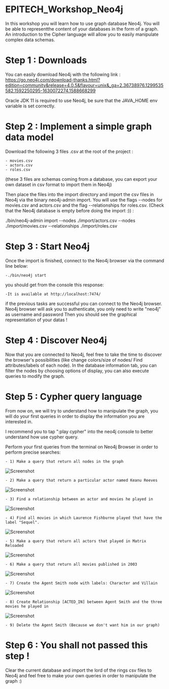 # EPITECH_Workshop_Neo4j

In this workshop you will learn how to use graph database Neo4j. You will be able to representthe content of your databases in the form of a graph.
An introduction to the Cipher language will allow you to easily manipulate complex data schemas.

# Step 1 : Downloads

You can easily download Neo4j with the following link : https://go.neo4j.com/download-thanks.html?edition=community&release=4.0.5&flavour=unix&_ga=2.36738976.1299535582.1592250295-1630072274.1588668299

Oracle JDK 11 is required to use Neo4j, be sure that the JAVA_HOME env variable is set correctly.

# Step 2 : Implement a simple graph data model

Download the following 3 files .csv at the root of the project :

    - movies.csv
    - actors.csv
    - roles.csv
    
(these 3 files are schemas coming from a database, you can export your own dataset in csv format to import them in Neo4j)

Then place the files into the import directory and import the csv files in Neo4j via the binary neo4j-admin import.
You will use the flags --nodes for movies.csv and actors.csv and the flag --relationships for roles.csv.
(Check that the Neo4j database is empty before doing the import :)) : 

./bin/neo4j-admin import --nodes ./import/actors.csv --nodes ./import/movies.csv  --relationships ./import/roles.csv 

# Step 3 : Start Neo4j

Once the import is finished, connect to the Neo4j browser via the command line below:
    
    -./bin/neo4j start

you should get from the console this response: 

    -It is available at http://localhost:7474/

if the previous tasks are successful you can connect to the Neo4j browser.
Neo4j browser will ask you to authenticate, you only need to write "neo4j" as username and password
Then you should see the graphical representation of your datas ! 

# Step 4 : Discover Neo4j

Now that you are connected to Neo4j, feel free to take the time to discover the browser's possibilities (like change colors/size of nodes/ Find attributes/labels of each node).
In the database information tab, you can filter the nodes by choosing options of display, you can also execute queries to modify the graph.

# Step 5 : Cypher query language

From now on, we will try to understand how to manipulate the graph, you will do your first queries in order to display the information you are interested in.

I recommend you to tap ":play cypher" into the neo4j console to better understand how use cypher query.

Perform your first queries from the terminal on Neo4j Browser in order to perform precise searches: 
   
    - 1) Make a query that return all nodes in the graph
   
![Screenshot](Screenshot1.png)
     
    - 2) Make a query that return a particular actor named Keanu Reeves

![Screenshot](Screenshot2.png)

    - 3) Find a relationship between an actor and movies he played in 
 
![Screenshot](Screenshot3.png)

    - 4) Find all movies in which Laurence Fishburne played that have the label "Sequel".
 
![Screenshot](Screenshot6.png)
 
    - 5) Make a query that return all actors that played in Matrix Reloaded
    
![Screenshot](Screenshot4.png)
 
    - 6) Make a query that return all movies published in 2003
    
![Screenshot](Screenshot5.png)

    - 7) Create the Agent Smith node with labels: Character and Villain
  
 ![Screenshot](Screenshot7.png)
 
    - 8) Create Relationship [ACTED_IN] between Agent Smith and the three movies he played in
 
 ![Screenshot](Screenshot8.png)
 
    - 9) Delete the Agent Smith (Because we don't want him in our graph)
    

# Step 6 : You shall not passed this step !

Clear the current database and import the lord of the rings csv files to Neo4j and feel free to make your own queries in order to manipulate the graph :)
